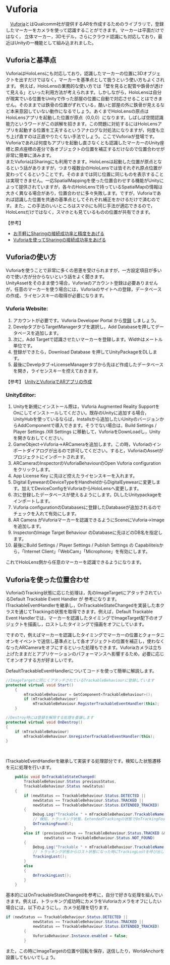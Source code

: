 # Vuforia  
　[Vuforia](https://unity3d.com/jp/partners/vuforia)とはQualcomm社が提供するARを作成するためのライブラリで，登録したマーカーをカメラを使って認識することができます。マーカーは平面だけではなく，
立体マーカー，3Dモデル，さらにクラウド認識にも対応しており，最近はUnityの一機能として組み込まれました。  

## Vuforiaと基準点
 VuforiaはHoloLensにも対応しており，認識したマーカーの位置に3Dオブジェクトを出すだけではなく，マーカーを基準点として扱うという使い方もよくされます。
 例えば，HoloLensの業務的な使い方では「壁を見ると配管や鉄骨が透けて見える」といった利用方法が考えられます。しかしながら，HoloLensは自分が現実でいる位置をUnityで作った部屋の位置に自動で対応させることはできません。そのままでは鉄骨の位置がずれている，酷いと部屋の外に鉄骨が見えるなど本来意図していない動作になるでしょう。あくまでHoloLensの原点はHoloLensアプリを起動した位置が原点（0,0,0）になります。しばしば空間認識能力というワードがこの誤解を招きます。この問題に対処するにはHoloLensアプリを起動する位置を工夫するというアナログな対処法になりますが，何度も立ち上げ直すのは正直やりたくない手法でしょう。ここでVuforiaが登場です。Vuforiaであれば何度もアプリを起動し直さなくとも認識したマーカーのUnity座標と原点座標の差分で各オブジェクトの位置を補正するだけなので位置合わせが非常に簡単に済みます。  
 またVuforiaはSharingにも利用できます。HoloLensは起動した位置が原点となるという話がありますが，つまり複数台のHoloLensでは皆それぞれ原点位置が変わってくるということです。そのままでは同じ位置に同じものを表示することは実現できません。一応SpatialMappingを使った位置合わせする機能がUnityによって提供されていますが，各々のHoloLensで持っているSpatialMapの情報は大きく異なる場合があり，位置合わせに多々失敗します。ですが，Vuforiaであれば認識した位置を共通の基準点としてそれぞれ補正をかけるだけで済むのです。また，この手法のいいところはスマホにも同じ手法が適応できるので，HoloLensだけではなく，スマホとも見ているものの位置が共有できます。  
 
 【参考】  
-  [お手軽にSharingの接続成功率と精度をあげる](http://blog.d-yama7.com/archives/569)
-  [Vuforiaを使ってSharingの接続成功率をあげる](http://blog.d-yama7.com/archives/600)

## Vuforiaの使い方
 Vuforiaを使うことで非常に多くの恩恵を受けられますが，一方設定項目が多いので使い方が分からないという話をよく聞きます。  
 UnityAssetをそのまま使う場合，Vuforiaのアカウント登録は必要ありませんが，任意のマーカーを使う場合には，Vuforiaのサイトへの登録，データベースの作成，ライセンスキーの取得が必要になります。  
 
 ### Vuforia Website: 
 1. アカウントが必要です。Vuforia Developer Portal から[登録](https://developer.vuforia.com/vui/auth/register) しましょう。
 2. DevelpタブからTargetManagerタブを選択し，Add Databaseを押してデータベースを追加します。
 3. 次に，Add Targetで認識させたいマーカーを登録します。Widthはメートル単位です。
 4. 登録ができたら，Download Database を押してUnityPackageをDLします。
 5. 最後にDevelpタブ->LicenseManagerタブから先ほど作成したデータベースを開き，ライセンスキーを控えておきます。
 
 【参考】
 [UnityとVuforiaでARアプリの作成](https://qiita.com/murasan/items/b31d9deb6d8b24bd9134)
 
### UnityEditor: 
 1. Unityを新規にインストール際は，Vuforia Augmented Reality SupportをOnにしてインストールしてください。既存のUnityに追加する場合，UnityHubを使っているならば，Installsから追加したいUnityのバージョンからAddComponentで導入できます。そうでない場合は，Build Settings / Player Settings /XR Settings に移動して，VuforiaをDownLoadし，Unityを開きなおしてください。
 2. GameObject->Vuforia->ARCameraを追加します。この時，Vuforiaのインポートダイアログが出るので許可してください。すると，VuforiaのAssetがプロジェクトにインポートされます。
 3. ARCameraのInspectorのVuforiaBehaviourのOpen Vuforia configuration をクリックします。
 4. App License Key に先ほど控えたライセンスキーを入れます。
 5. Digital EyewearのDeviceTypeをHandheldからDigitalEyewearに変更します。加えてDeviceConfigをVuforiaからHoloLensへ変更します。
 6. 次に登録したデータベースが使えるようにします。DLしたUnitypackageをインポートします。
 7. Vuforia configurationのDatabasesに登録したDatabaseが追加されるのでチェックを入れて有効にします。
 8. AR Camera がVuforiaマーカーを認識できるようにSceneにVuforia->Imageを追加します。
 9. InspectorのImage Target Behaviour のDatabaseに先ほどのDB名を指定します。
 10. 最後にBuild Settings / Player Settings / Publish Settings の Capabiliteisから，「Internet Client」「WebCam」「Microphone」を有効にします。
 
 これでHoloLens側から任意のマーカーを認識できるようになります。

## Vuforiaを使った位置合わせ
VuforiaのTracking状態に応じた処理は，先のImageTargetにアタッチされているDefault Trackable Event Handler が 参考になります。  
ITrackableEventHandlerを継承し，OnTrackableStateChangedを実装した本クラスを通じてTrackingの状態を取得できます。例えば，Default Trackable Event Handlerでは，マーカーを認識したタイミングでImageTarget配下のオブジェクトを描画し，ロストしたタイミングで描画をオフにしています。  

ですので，例えばマーカーを認識したタイミングでマーカーの位置とクォータニオンをイベントで送信し基準点として各オブジェクトの位置を補正し，使わなくなったARCameraをオフにするといった処理もできます。Vuforiaカメラは立ち上げたままだとアプリケーションのパフォーマンスへ影響するため，必要に応じてオンオフする方が好ましいです。  

DefaultTrackableEventHandlerについてコードを使って簡単に解説します。
```cs
//ImageTargetに同じくアタッチされているTrackableBehaviourに登録しています
protected virtual void Start()
    {
        mTrackableBehaviour = GetComponent<TrackableBehaviour>();
        if (mTrackableBehaviour)
            mTrackableBehaviour.RegisterTrackableEventHandler(this);
    }

//Destroy時には登録を解除する処理を委譲します
protected virtual void OnDestroy()
{
    if (mTrackableBehaviour)
        mTrackableBehaviour.UnregisterTrackableEventHandler(this);
}
```
<br>

ITrackableEventHandlerを継承して実装する処理部分です。検知した状態遷移を元に処理を行います。
```cs
    public void OnTrackableStateChanged(
        TrackableBehaviour.Status previousStatus,
        TrackableBehaviour.Status newStatus)
    {
        if (newStatus == TrackableBehaviour.Status.DETECTED ||
            newStatus == TrackableBehaviour.Status.TRACKED ||
            newStatus == TrackableBehaviour.Status.EXTENDED_TRACKED)
        {
            Debug.Log("Trackable " + mTrackableBehaviour.TrackableName + " found");
            // 検知，トラッキング状態，ExtendedTrackingの状態でOnTrackingFoundを呼び出しています。中ではImageTarget配下のオブジェクトのRendererを全て取得し，ONにして描画を有効にしています。
            OnTrackingFound();
        }
        else if (previousStatus == TrackableBehaviour.Status.TRACKED &&
                 newStatus == TrackableBehaviour.Status.NOT_FOUND)
        {
            Debug.Log("Trackable " + mTrackableBehaviour.TrackableName + " lost");
            // トラッキング状態からロスト状態になった時にTrackingLostを呼び出しています。中ではImageTarget配下のオブジェクトのRendererを全て取得し，OFFにして描画を無効にしています。
            TrackingLost();
        }
        else
        {
            OnTrackingLost();
        }
    }
```

基本的にはOnTrackableStateChangedを参考に，自分で好きな処理を組んでいきます。例えば，トラッキング成功時にカメラをVuforiaカメラをオフにしたい場合には，以下のようにし，カメラ処理を切ります。

```cs
if (newStatus == TrackableBehaviour.Status.DETECTED ||
            newStatus == TrackableBehaviour.Status.TRACKED ||
            newStatus == TrackableBehaviour.Status.EXTENDED_TRACKED)
        {
            VuforiaBehaviour.Instance.enabled = false;
        }
```

また，この時にImageTargetの位置や回転を保存，送信したり，WorldAnchorを設置してもいいでしょう。
